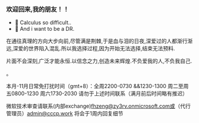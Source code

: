 ### 欢迎回来,我的朋友！！ 
- 🌱 Calculus so difficult..
- 👀 And i want to be a DR.


在通往真理的方向大步向前,尽管满是荆棘,于是血与泪的日夜,深爱过的人都渐行渐远,深爱的世界陷入混乱.所以我选择过程,因为开始无法选择,结束无法预料.

片面不会深刻,广泛才能永恒.以信念之力,创造未来辉煌.不负爱我的人,不负我自己.

。

本月-11月日常免打扰时间（gmt+8）：全周2200-0730 &&1230-1300 周二至周五0800-1230 周六1730-2030 请勿于上述时间联系（满月前后时间略有推迟）

微软技术审查请联系(内部exchange)fhzeng@zy3rv.onmicrosoft.com或（代行管理员）admin@cccp.work 将会于1周内回复细节
